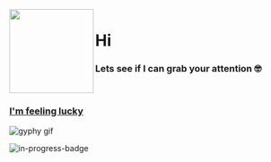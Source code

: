 <img align="left" height="150" src="https://user-images.githubusercontent.com/5083214/156877684-70d66b18-8bc3-46c2-8979-c2725767fd69.gif">

# Hi
### Lets see if I can grab your attention 🤓 

<br/>

### [I'm feeling lucky](https://fct5mvs0s5.execute-api.us-east-2.amazonaws.com)
![gyphy gif](https://media2.giphy.com/media/xT8qBjvqiQwZkzvuHC/giphy.gif?cid=bfae73220ff0533bceae1be721ef69374a9823a34ede551b&rid=giphy.gif&ct=g)

![in-progress-badge](https://img.shields.io/badge/IN-PROGRESS-brightgreen)

